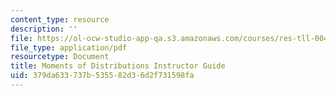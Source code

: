 ```yaml
---
content_type: resource
description: ''
file: https://ol-ocw-studio-app-qa.s3.amazonaws.com/courses/res-tll-004-stem-concept-videos-fall-2013/379da633737b535582d36d2f731598fa_MITRES_TLL-004F13_Momnt_IG.pdf
file_type: application/pdf
resourcetype: Document
title: Moments of Distributions Instructor Guide
uid: 379da633-737b-5355-82d3-6d2f731598fa
---
```

